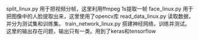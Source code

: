 split_linux.py 用于把视频分帧，这里利用ffmpeg 1s提取一帧
face_linux.py 用于把图像中的人脸提取出来，这里使用了opencv库
read_data_linux.py 读取数据，并分为测试集和训练集。
train_network_linux.py 搭建神经网络，训练并测试。这里的输出存在问题，输出只有一类。用到了keras和tensorflow
